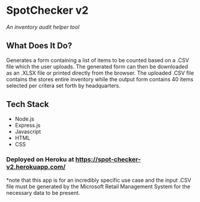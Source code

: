 # SpotChecker v2
_An inventory audit helper tool_

## What Does It Do?

Generates a form containing a list of items to be counted based on a .CSV file which the user uploads. The generated form can then be downloaded as an .XLSX file or printed directly from the browser. The uploaded .CSV file contains the stores entire inventory while the output form contains 40 items selected per critera set forth by headquarters.

## Tech Stack

- Node.js
- Express.js
- Javascript
- HTML
- CSS

### Deployed on Heroku at https://spot-checker-v2.herokuapp.com/

*note that this app is for an incredibly specific use case and the input .CSV file must be generated by the Microsoft Retail Management System for the necessary data to be present.

